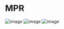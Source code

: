 # MPR
![image](https://user-images.githubusercontent.com/89652446/156559578-5e325711-9202-4751-adfd-8d20a3665288.png)
![image](https://user-images.githubusercontent.com/89652446/156559871-bb800c9c-74d6-4a14-9a47-7beacb8a9e6e.png)
![image](https://user-images.githubusercontent.com/89652446/156560071-fb50f22c-31a7-43da-a906-6ef9ea16cc16.png)
